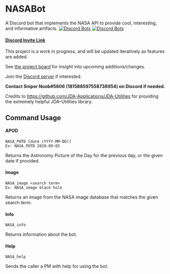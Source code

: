 # NASABot
A Discord bot that implements the NASA API to provide cool, interesting, and informative artifacts.
[![Discord Bots](https://top.gg/api/widget/status/748775876077813881.svg)](https://top.gg/bot/748775876077813881)
[![Discord Bots](https://top.gg/api/widget/servers/748775876077813881.svg)](https://top.gg/bot/748775876077813881)

#### [Discord Invite Link](https://discord.com/api/oauth2/authorize?client_id=748775876077813881&permissions=67226688&scope=bot)

This project is a work in progress, and will be updated iteratively as features are added.

See [the project board](https://github.com/SniperNoob95/NASABot/projects/1) for insight into upcoming additions/changes.

Join the [Discord server](https://discord.gg/b4wS5q4) if interested.

**Contact Sniper Noob#5606 (181588597558738954) on Discord if needed.**

Credits to https://github.com/JDA-Applications/JDA-Utilities for providing the extremely helpful JDA-Utilities library.

## Command Usage
#### APOD
    NASA_POTD [date (YYYY-MM-DD)]
    Ex: NASA_POTD 2020-09-05
Returns the Astronomy Picture of the Day for the previous day, or the given date if provided.

#### Image
    NASA_image <search term>
    Ex: NASA_image black hole
Returns an image from the NASA image database that matches the given search term.

#### Info
    NASA_info
Returns information about the bot.

#### Help
    NASA_help
Sends the caller a PM with help for using the bot.
